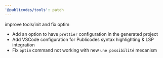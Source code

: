 ```yaml
---
'@publicodes/tools': patch
---
```


improve tools/init and fix optim

- Add an option to have `prettier` configuration in the generated project
- Add VSCode configuration for Publicodes syntax highlighting & LSP integration
- Fix `optim` command not working with new `une possibilité` mecanism
